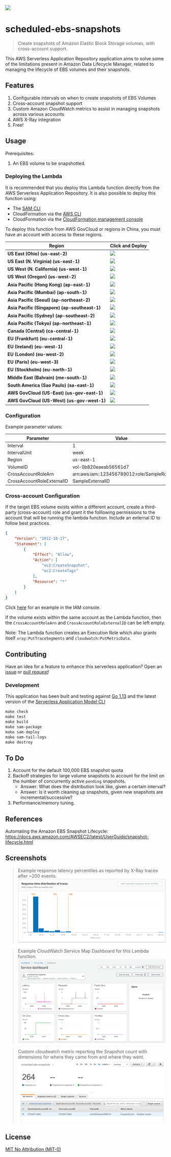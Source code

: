 [![][sar-logo]](https://serverlessrepo.aws.amazon.com/applications/arn:aws:serverlessrepo:us-east-1:273450712882:applications~scheduled-ebs-snapshots)

[sar-deploy]: https://img.shields.io/badge/Serverless%20Application%20Repository-Deploy%20Now-FF9900?logo=amazon%20aws&style=flat-square
[sar-logo]: https://img.shields.io/badge/Serverless%20Application%20Repository-View-FF9900?logo=amazon%20aws&style=flat-square

# scheduled-ebs-snapshots
>Create snapshots of Amazon Elastic Block Storage volumes, with cross-account support.

This AWS Serverless Application Repository application aims to solve some of the limitations present in Amazon Data Lifecycle Manager, related to managing the lifecycle of EBS volumes and their snapshots.

## Features
1. Configurable intervals on when to create snapshots of EBS Volumes
2. Cross-account snapshot support
3. Custom Amazon CloudWatch metrics to assist in managing snapshots across various accounts
4. AWS X-Ray integration
5. Free!

## Usage
Prerequisites:
1. An EBS volume to be snapshotted.

### Deploying the Lambda
It is recommended that you deploy this Lambda function directly from the AWS Serverless Application Repository. It is also possible to deploy this function using:
- The [SAM CLI](https://aws.amazon.com/serverless/sam/)
- CloudFormation via the [AWS CLI](https://aws.amazon.com/cli/)
- CloudFormation via the [CloudFormation management console](https://aws.amazon.com/cloudformation/)

To deploy this function from AWS GovCloud or regions in China, you must have an account with access to these regions.

|Region                                        |Click and Deploy                                                                                                                                 |
|----------------------------------------------|-------------------------------------------------------------------------------------------------------------------------------------------------|
|**US East (Ohio) (us-east-2)**                |[![][sar-deploy]](https://deploy.serverlessrepo.app/us-east-2/?app=arn:aws:serverlessrepo:us-east-1:273450712882:applications/scheduled-ebs-snapshots)     |
|**US East (N. Virginia) (us-east-1)**         |[![][sar-deploy]](https://deploy.serverlessrepo.app/us-east-1/?app=arn:aws:serverlessrepo:us-east-1:273450712882:applications/scheduled-ebs-snapshots)     |
|**US West (N. California) (us-west-1)**       |[![][sar-deploy]](https://deploy.serverlessrepo.app/us-west-1/?app=arn:aws:serverlessrepo:us-east-1:273450712882:applications/scheduled-ebs-snapshots)     |
|**US West (Oregon) (us-west-2)**              |[![][sar-deploy]](https://deploy.serverlessrepo.app/us-west-2/?app=arn:aws:serverlessrepo:us-east-1:273450712882:applications/scheduled-ebs-snapshots)     |
|**Asia Pacific (Hong Kong) (ap-east-1)**      |[![][sar-deploy]](https://deploy.serverlessrepo.app/ap-east-1/?app=arn:aws:serverlessrepo:us-east-1:273450712882:applications/scheduled-ebs-snapshots)     |
|**Asia Pacific (Mumbai) (ap-south-1)**        |[![][sar-deploy]](https://deploy.serverlessrepo.app/ap-south-1/?app=arn:aws:serverlessrepo:us-east-1:273450712882:applications/scheduled-ebs-snapshots)    |
|**Asia Pacific (Seoul) (ap-northeast-2)**     |[![][sar-deploy]](https://deploy.serverlessrepo.app/ap-northeast-2/?app=arn:aws:serverlessrepo:us-east-1:273450712882:applications/scheduled-ebs-snapshots)|
|**Asia Pacific (Singapore)	(ap-southeast-1)** |[![][sar-deploy]](https://deploy.serverlessrepo.app/ap-southeast-1/?app=arn:aws:serverlessrepo:us-east-1:273450712882:applications/scheduled-ebs-snapshots)|
|**Asia Pacific (Sydney) (ap-southeast-2)**    |[![][sar-deploy]](https://deploy.serverlessrepo.app/ap-southeast-2/?app=arn:aws:serverlessrepo:us-east-1:273450712882:applications/scheduled-ebs-snapshots)|
|**Asia Pacific (Tokyo) (ap-northeast-1)**     |[![][sar-deploy]](https://deploy.serverlessrepo.app/ap-northeast-1?app=arn:aws:serverlessrepo:us-east-1:273450712882:applications/scheduled-ebs-snapshots) |
|**Canada (Central)	(ca-central-1)**           |[![][sar-deploy]](https://deploy.serverlessrepo.app/ca-central-1/?app=arn:aws:serverlessrepo:us-east-1:273450712882:applications/scheduled-ebs-snapshots)  |
|**EU (Frankfurt) (eu-central-1)**             |[![][sar-deploy]](https://deploy.serverlessrepo.app/eu-central-1/?app=arn:aws:serverlessrepo:us-east-1:273450712882:applications/scheduled-ebs-snapshots)  |
|**EU (Ireland)	(eu-west-1)**                  |[![][sar-deploy]](https://deploy.serverlessrepo.app/eu-west-1/?app=arn:aws:serverlessrepo:us-east-1:273450712882:applications/scheduled-ebs-snapshots)     |
|**EU (London) (eu-west-2)**                   |[![][sar-deploy]](https://deploy.serverlessrepo.app/eu-west-2/?app=arn:aws:serverlessrepo:us-east-1:273450712882:applications/scheduled-ebs-snapshots)     |
|**EU (Paris) (eu-west-3)**                    |[![][sar-deploy]](https://deploy.serverlessrepo.app/eu-west-3/?app=arn:aws:serverlessrepo:us-east-1:273450712882:applications/scheduled-ebs-snapshots)     |
|**EU (Stockholm) (eu-north-1)**               |[![][sar-deploy]](https://deploy.serverlessrepo.app/eu-north-1/?app=arn:aws:serverlessrepo:us-east-1:273450712882:applications/scheduled-ebs-snapshots)    |
|**Middle East (Bahrain) (me-south-1)**        |[![][sar-deploy]](https://deploy.serverlessrepo.app/me-south-1/?app=arn:aws:serverlessrepo:us-east-1:273450712882:applications/scheduled-ebs-snapshots)    |
|**South America (Sao Paulo) (sa-east-1)**     |[![][sar-deploy]](https://deploy.serverlessrepo.app/sa-east-1/?app=arn:aws:serverlessrepo:us-east-1:273450712882:applications/scheduled-ebs-snapshots)     |
|**AWS GovCloud (US-East) (us-gov-east-1)**    |[![][sar-deploy]](https://deploy.serverlessrepo.app/us-gov-east-1/?app=arn:aws:serverlessrepo:us-east-1:273450712882:applications/scheduled-ebs-snapshots) |
|**AWS GovCloud (US-West) (us-gov-west-1)**    |[![][sar-deploy]](https://deploy.serverlessrepo.app/us-gov-west-1/?app=arn:aws:serverlessrepo:us-east-1:273450712882:applications/scheduled-ebs-snapshots) |

### Configuration
Example parameter values:

| Parameter                  | Value                                      |
| ---------------------------|--------------------------------------------|
| Interval                   | 1                                          |
| IntervalUnit               | week                                       |
| Region                     | us-east-1                                  |
| VolumeID                   | vol-0b820eaeab56561d7                      |
| CrossAccountRoleArn        | arn:aws:iam::123456789012:role/SampleRole  |
| CrossAccountRoleExternalID | SampleExternalID                           |

### Cross-account Configuration
If the target EBS volume exists within a different account, create a third-party (cross-account) role and grant it the folllowing permissions to the account that will be running the lambda function. Include an external ID to follow best practices.
```json
{
    "Version": "2012-10-17",
    "Statement": [
        {
            "Effect": "Allow",
            "Action": [
                "ec2:CreateSnapshot", 
                "ec2:CreateTags"
            ],
            "Resource": "*"
        }
    ]
}
```

Click [here](https://console.aws.amazon.com/iam/home?region=us-east-1#/roles$new?step=type&roleType=crossAccount&isThirdParty&accountID=YourAccountID&externalID=YourExternalID) for an example in the IAM console.

If the volume exists within the same account as the Lambda function, then the `CrossAccountRoleArn` and `CrossAccountRoleExternalID` can be left empty. 

Note: The Lambda function creates an Execution Role which also grants itself `xray:PutTraceSegments` and `cloudwatch:PutMetricData`.

## Contributing
Have an idea for a feature to enhance this serverless application? Open an [issue](https://github.com/swoldemi/scheduled-ebs-snapshots/issues) or [pull request](https://github.com/swoldemi/scheduled-ebs-snapshots/pulls)!

### Development
This application has been built and testing against [Go 1.13](https://golang.org/dl/) and the latest version of the [Serverless Application Model CLI](https://github.com/awslabs/aws-sam-cli)

```
make check
make test
make build
make sam-package
make sam-deploy
make sam-tail-logs
make destroy
```

## To Do
1. Account for the default 100,000 EBS snapshot quota
2. Backoff strategies for large volume snapshots to account for the limit on the number of concurrently active `pending` snapshots.
    - Answer: What does the distribution look like, given a certain interval?
    - Answer: Is it worth cleaning up snapshots, given new snapshots are incremental/successive?
3. Performance/memory tuning.

## References
Automating the Amazon EBS Snapshot Lifecycle: https://docs.aws.amazon.com/AWSEC2/latest/UserGuide/snapshot-lifecycle.html


## Screenshots
>Example response latency percentiles as reported by X-Ray traces after ~200 events.
![example-trace-response-time](./screenshots/example-trace-response-time.PNG)

>Example CloudWatch Service Map Dashboard for this Lambda function.
![service-map-dashboard](./screenshots/service-map-dashboard.PNG)

>Custom cloudwatch metric reporting the Snapshot count with dimensions for where they came from and where they went.
![example-metrics-screenshot](./screenshots/example-metrics-screenshot.PNG)

## License
[MIT No Attribution (MIT-0)](https://spdx.org/licenses/MIT-0.html)